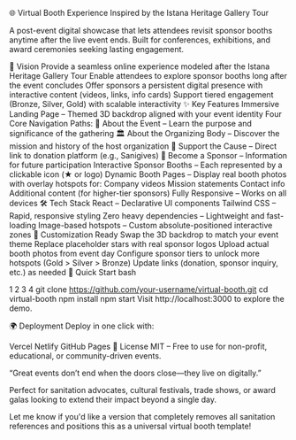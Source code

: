 🌐 Virtual Booth Experience
Inspired by the Istana Heritage Gallery Tour

A post-event digital showcase that lets attendees revisit sponsor booths anytime after the live event ends.
Built for conferences, exhibitions, and award ceremonies seeking lasting engagement.

🎯 Vision
Provide a seamless online experience modeled after the Istana Heritage Gallery Tour
Enable attendees to explore sponsor booths long after the event concludes
Offer sponsors a persistent digital presence with interactive content (videos, links, info cards)
Support tiered engagement (Bronze, Silver, Gold) with scalable interactivity
✨ Key Features
Immersive Landing Page – Themed 3D backdrop aligned with your event identity
Four Core Navigation Paths:
📌 About the Event – Learn the purpose and significance of the gathering
🏛️ About the Organizing Body – Discover the mission and history of the host organization
💝 Support the Cause – Direct link to donation platform (e.g., Sanigives)
🤝 Become a Sponsor – Information for future participation
Interactive Sponsor Booths – Each represented by a clickable icon (★ or logo)
Dynamic Booth Pages – Display real booth photos with overlay hotspots for:
Company videos
Mission statements
Contact info
Additional content (for higher-tier sponsors)
Fully Responsive – Works on all devices
🛠️ Tech Stack
React – Declarative UI components
Tailwind CSS – Rapid, responsive styling
Zero heavy dependencies – Lightweight and fast-loading
Image-based hotspots – Custom absolute-positioned interactive zones
📂 Customization Ready
Swap the 3D backdrop to match your event theme
Replace placeholder stars with real sponsor logos
Upload actual booth photos from event day
Configure sponsor tiers to unlock more hotspots (Gold > Silver > Bronze)
Update links (donation, sponsor inquiry, etc.) as needed
🚀 Quick Start
bash


1
2
3
4
git clone https://github.com/your-username/virtual-booth.git
cd virtual-booth
npm install
npm start
Visit http://localhost:3000 to explore the demo.

🌍 Deployment
Deploy in one click with:

Vercel
Netlify
GitHub Pages
📄 License
MIT – Free to use for non-profit, educational, or community-driven events.

“Great events don’t end when the doors close—they live on digitally.” 

Perfect for sanitation advocates, cultural festivals, trade shows, or award galas looking to extend their impact beyond a single day.

Let me know if you'd like a version that completely removes all sanitation references and positions this as a universal virtual booth template!
